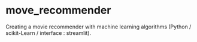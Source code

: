 # move_recommender
Creating a movie recommender with machine learning algorithms (Python / scikit-Learn / interface : streamlit).
